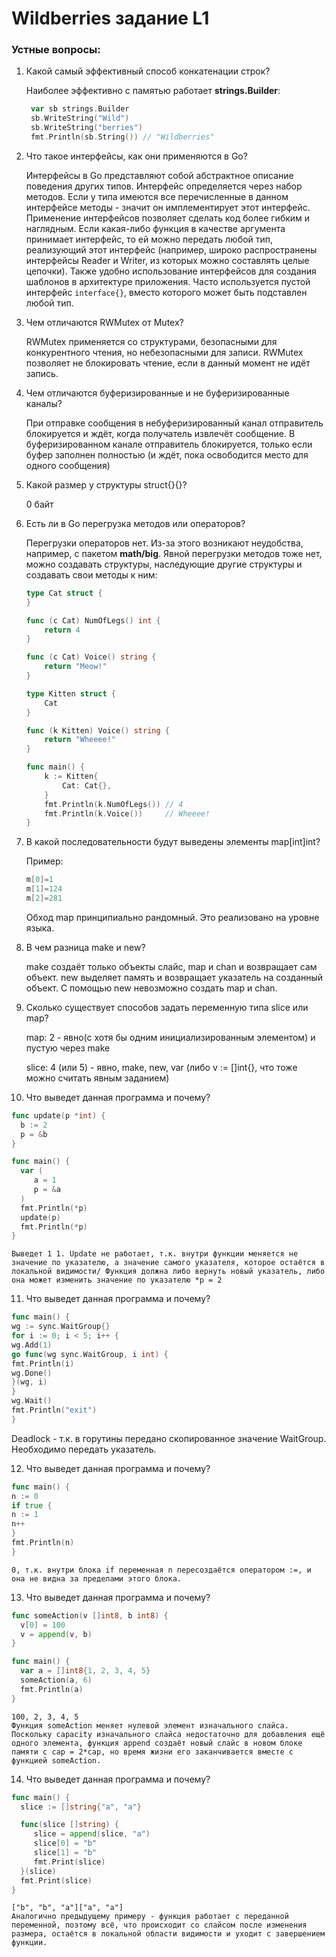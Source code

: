 # Wildberries задание L1

### Устные вопросы:

1. Какой самый эффективный способ конкатенации строк?

   Наиболее эффективно с памятью работает **strings.Builder**:

   ```go
    var sb strings.Builder
    sb.WriteString("Wild")
    sb.WriteString("berries")
    fmt.Println(sb.String()) // "Wildberries"
   ```

2. Что такое интерфейсы, как они применяются в Go?

   Интерфейсы в Go представляют собой абстрактное описание поведения других типов. Интерфейс определяется через набор методов. Если у типа имеются все перечисленные в данном интерфейсе методы - значит он имплементирует этот интерфейс. Применение интерфейсов позволяет сделать код более гибким и наглядным. Если какая-либо функция в качестве аргумента принимает интерфейс, то ей можно передать любой тип, реализующий этот интерфейс (например, широко распространены интерфейсы Reader и Writer, из которых можно составлять целые цепочки). Также удобно использование интерфейсов для создания шаблонов в архитектуре приложения. Часто используется пустой интерфейс `interface{}`, вместо которого может быть подставлен любой тип.

3. Чем отличаются RWMutex от Mutex?

   RWMutex применяется со структурами, безопасными для конкурентного чтения, но небезопасными для записи. RWMutex позволяет не блокировать чтение, если в данный момент не идёт запись.

4. Чем отличаются буферизированные и не буферизированные каналы?

   При отправке сообщения в небуферизированный канал отправитель блокируется и ждёт, когда получатель извлечёт сообщение. В буферизированном канале отправитель блокируется, только если буфер заполнен полностью (и ждёт, пока освободится место для одного сообщения)

5. Какой размер у структуры struct{}{}?

   0 байт

6. Есть ли в Go перегрузка методов или операторов?

   Перегрузки операторов нет. Из-за этого возникают неудобства, например, с пакетом **math/big**. Явной перегрузки методов тоже нет, можно создавать структуры, наследующие другие структуры и создавать свои методы к ним:

   ```go
   type Cat struct {
   }

   func (c Cat) NumOfLegs() int {
       return 4
   }

   func (c Cat) Voice() string {
       return "Meow!"
   }

   type Kitten struct {
       Cat
   }

   func (k Kitten) Voice() string {
       return "Wheeee!"
   }

   func main() {
       k := Kitten{
           Cat: Cat{},
       }
       fmt.Println(k.NumOfLegs()) // 4
       fmt.Println(k.Voice())     // Wheeee!
   }
   ```

7. В какой последовательности будут выведены элементы map[int]int?

   Пример:

   ```go
   m[0]=1
   m[1]=124
   m[2]=281
   ```

   Обход map принципиально рандомный. Это реализовано на уровне языка.

8. В чем разница make и new?

   make создаёт только объекты слайс, map и chan и возвращает сам объект. new выделяет память и возвращает указатель на созданный объект. С помощью new невозможно создать map и chan.

9. Сколько существует способов задать переменную типа slice или map?

   map: 2 - явно(с хотя бы одним инициализированным элементом) и пустую через make

   slice: 4 (или 5) - явно, make, new, var (либо v := []int{}, что тоже можно считать явным заданием)

10. Что выведет данная программа и почему?

```go
func update(p *int) {
  b := 2
  p = &b
}

func main() {
  var (
     a = 1
     p = &a
  )
  fmt.Println(*p)
  update(p)
  fmt.Println(*p)
}
```

    Выведет 1 1. Update не работает, т.к. внутри функции меняется не значение по указателю, а значение самого указателя, которое остаётся в локальной видимости/ Функция должна либо вернуть новый указатель, либо она может изменить значение по указателю *p = 2

11. Что выведет данная программа и почему?

```go
func main() {
wg := sync.WaitGroup{}
for i := 0; i < 5; i++ {
wg.Add(1)
go func(wg sync.WaitGroup, i int) {
fmt.Println(i)
wg.Done()
}(wg, i)
}
wg.Wait()
fmt.Println("exit")
}
```

Deadlock - т.к. в горутины передано скопированное значение WaitGroup. Необходимо передать указатель.

12. Что выведет данная программа и почему?

```go
func main() {
n := 0
if true {
n := 1
n++
}
fmt.Println(n)
}
```

    0, т.к. внутри блока if переменная n пересоздаётся оператором :=, и она не видна за пределами этого блока.

13. Что выведет данная программа и почему?

```go
func someAction(v []int8, b int8) {
  v[0] = 100
  v = append(v, b)
}

func main() {
  var a = []int8{1, 2, 3, 4, 5}
  someAction(a, 6)
  fmt.Println(a)
}
```

    100, 2, 3, 4, 5
    Функция someAction меняет нулевой элемент изначального слайса. Поскольку capacity изначального слайса недостаточно для добавления ещё одного элемента, функция append создаёт новый слайс в новом блоке памяти с cap = 2*cap, но время жизни его заканчивается вместе с функцией someAction.

14. Что выведет данная программа и почему?

```go
func main() {
  slice := []string{"a", "a"}

  func(slice []string) {
     slice = append(slice, "a")
     slice[0] = "b"
     slice[1] = "b"
     fmt.Print(slice)
  }(slice)
  fmt.Print(slice)
}
```

    ["b", "b", "a"]["a", "a"]
    Аналогично предыдущему примеру - функция работает с переданной переменной, поэтому всё, что происходит со слайсом после изменения размера, остаётся в локальной области видимости и уходит с завершением функции.
